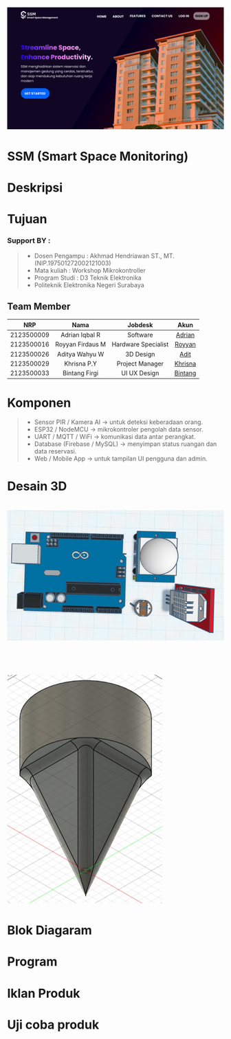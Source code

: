 # <img src="Desain UI-UX/Landing page .png">
# SSM (Smart Space Monitoring)
# Deskripsi
# Tujuan
### Support BY :
>- Dosen Pengampu : Akhmad Hendriawan ST., MT. (NIP.197501272002121003)<br>
>- Mata kuliah : Workshop Mikrokontroller<br>
>- Program Studi : D3 Teknik Elektronika<br>
>- Politeknik Elektronika Negeri Surabaya<br>
## Team Member
|      NRP      |        Nama       |        Jobdesk        |                    Akun                  |
| :-----------: |:----------------: | :-------------------: | :---------------------------------------:|
| 2123500009    | Adrian Iqbal R    | Software              | [Adrian](https://github.com/AdrianIqbalR)
| 2123500016    | Royyan Firdaus M  | Hardware Specialist   | [Royyan](https://github.com/nataratungga)
| 2123500026    | Aditya Wahyu W    | 3D Design          | [Adit](https://github.com/AdityaWahyuW)
| 2123500029    | Khrisna P.Y       | Project Manager       | [Khrisna](https://github.com/Khrisnapy)
| 2123500033    | Bintang Firgi     | UI UX Design           | [Bintang](https://github.com/FI7EEE)
# Komponen 
>- Sensor PIR / Kamera AI → untuk deteksi keberadaan orang.
>- ESP32 / NodeMCU → mikrokontroler pengolah data sensor.
>- UART / MQTT / WiFi → komunikasi data antar perangkat.
>- Database (Firebase / MySQL) → menyimpan status ruangan dan data reservasi.
>- Web / Mobile App → untuk tampilan UI pengguna dan admin.
# Desain 3D
# <img src="https://github.com/FI7EEE/SSM/blob/main/Desain%203D%20%5BSMM%5D/3D%20Komponen2.png"><center><br>
# <img src="https://github.com/FI7EEE/SSM/blob/main/Desain%203D%20%5BSMM%5D/Bawah.jpg"><center>
# Blok Diagaram
# Program
# Iklan Produk
# Uji coba produk
